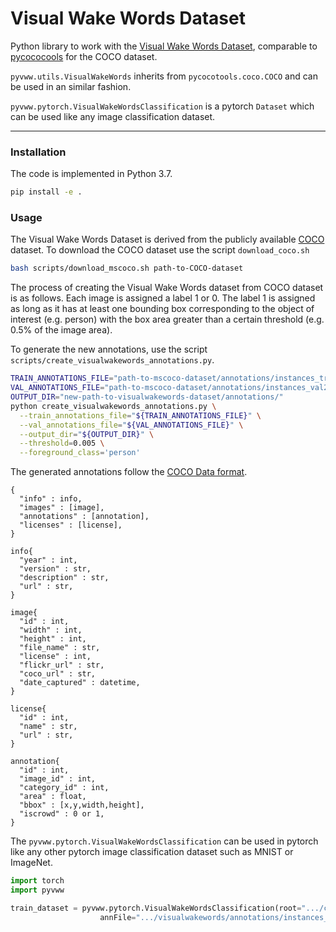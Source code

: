 # Visual Wake Words Dataset
Python library to work with the [Visual Wake Words Dataset](https://arxiv.org/abs/1906.05721), 
comparable to [pycococools](https://github.com/cocodataset/cocoapi) for the COCO dataset.

`pyvww.utils.VisualWakeWords` inherits from `pycocotools.coco.COCO` and can be used in an similar fashion.

`pyvww.pytorch.VisualWakeWordsClassification` is a pytorch `Dataset` which can be used like any 
image classification dataset.

 ---
 ### Installation
 The code is implemented in Python 3.7.
 ```bash
 pip install -e .
 ```
 
 ### Usage
 The Visual Wake Words Dataset is derived from the publicly available [COCO](https://cocodataset.org) dataset.
 To download the COCO dataset use the script `download_coco.sh`
 ```bash
bash scripts/download_mscoco.sh path-to-COCO-dataset
```
The process of creating the Visual Wake Words dataset from COCO dataset is as follows.
Each image is assigned a label 1 or 0. 
The label 1 is assigned as long as it has at least one bounding box corresponding 
to the object of interest (e.g. person) with the box area greater than a certain threshold 
(e.g. 0.5% of the image area).

To generate the new annotations, use the script `scripts/create_visualwakewords_annotations.py`.
```bash
TRAIN_ANNOTATIONS_FILE="path-to-mscoco-dataset/annotations/instances_train2014.json"
VAL_ANNOTATIONS_FILE="path-to-mscoco-dataset/annotations/instances_val2014.json"
OUTPUT_DIR="new-path-to-visualwakewords-dataset/annotations/"
python create_visualwakewords_annotations.py \
  --train_annotations_file="${TRAIN_ANNOTATIONS_FILE}" \
  --val_annotations_file="${VAL_ANNOTATIONS_FILE}" \
  --output_dir="${OUTPUT_DIR}" \
  --threshold=0.005 \
  --foreground_class='person'
```

The generated annotations follow the [COCO Data format](http://cocodataset.org/#format-data).
```
{
  "info" : info, 
  "images" : [image], 
  "annotations" : [annotation], 
  "licenses" : [license],
}

info{
  "year" : int, 
  "version" : str, 
  "description" : str, 
  "url" : str, 
}

image{
  "id" : int, 
  "width" : int, 
  "height" : int, 
  "file_name" : str, 
  "license" : int, 
  "flickr_url" : str, 
  "coco_url" : str, 
  "date_captured" : datetime,
}

license{
  "id" : int, 
  "name" : str, 
  "url" : str,
}

annotation{
  "id" : int, 
  "image_id" : int, 
  "category_id" : int, 
  "area" : float, 
  "bbox" : [x,y,width,height], 
  "iscrowd" : 0 or 1,
}
```

The `pyvww.pytorch.VisualWakeWordsClassification` can be used in pytorch like any other pytorch image classification
dataset such as MNIST or ImageNet.
```python
import torch
import pyvww

train_dataset = pyvww.pytorch.VisualWakeWordsClassification(root=".../coco/train2014", 
                    annFile=".../visualwakewords/annotations/instances_train2014.json")
```


